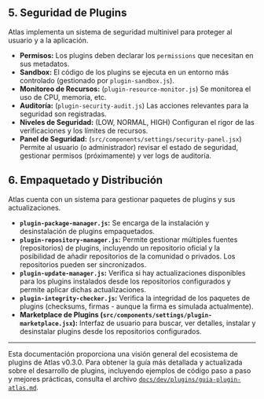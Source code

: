 ## 5. Seguridad de Plugins

Atlas implementa un sistema de seguridad multinivel para proteger al usuario y a la aplicación.

- **Permisos:** Los plugins deben declarar los `permissions` que necesitan en sus metadatos.
- **Sandbox:** El código de los plugins se ejecuta en un entorno más controlado (gestionado por `plugin-sandbox.js`).
- **Monitoreo de Recursos:** (`plugin-resource-monitor.js`) Se monitorea el uso de CPU, memoria, etc.
- **Auditoría:** (`plugin-security-audit.js`) Las acciones relevantes para la seguridad son registradas.
- **Niveles de Seguridad:** (LOW, NORMAL, HIGH) Configuran el rigor de las verificaciones y los límites de recursos.
- **Panel de Seguridad:** (`src/components/settings/security-panel.jsx`) Permite al usuario (o administrador) revisar el estado de seguridad, gestionar permisos (próximamente) y ver logs de auditoría.

## 6. Empaquetado y Distribución

Atlas cuenta con un sistema para gestionar paquetes de plugins y sus actualizaciones.

- **`plugin-package-manager.js`:** Se encarga de la instalación y desinstalación de plugins empaquetados.
- **`plugin-repository-manager.js`:** Permite gestionar múltiples fuentes (repositorios) de plugins, incluyendo un repositorio oficial y la posibilidad de añadir repositorios de la comunidad o privados. Los repositorios pueden ser sincronizados.
- **`plugin-update-manager.js`:** Verifica si hay actualizaciones disponibles para los plugins instalados desde los repositorios configurados y permite aplicar dichas actualizaciones.
- **`plugin-integrity-checker.js`:** Verifica la integridad de los paquetes de plugins (checksums, firmas - aunque la firma es simulada actualmente).
- **Marketplace de Plugins (`src/components/settings/plugin-marketplace.jsx`):** Interfaz de usuario para buscar, ver detalles, instalar y desinstalar plugins desde los repositorios configurados.

---

Esta documentación proporciona una visión general del ecosistema de plugins de Atlas v0.3.0. Para obtener la guía más detallada y actualizada sobre el desarrollo de plugins, incluyendo ejemplos de código paso a paso y mejores prácticas, consulta el archivo [`docs/dev/plugins/guia-plugin-atlas.md`](guia-plugin-atlas.md).
